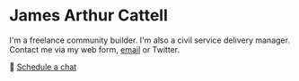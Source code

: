 # James Arthur Cattell

I'm a freelance community builder. 
I'm also a civil service delivery manager. 
Contact me via my web form, [email](mailto:james@cattell.com) or Twitter.

📆 [Schedule a chat](https://calendly.com/jacattell)
